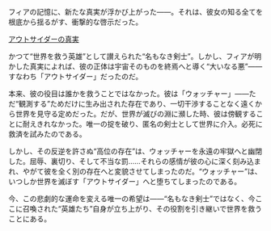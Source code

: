 <!-- title: フィア -->
<!-- status: 生存 -->

フィアの記憶に、新たな真実が浮かび上がった――。それは、彼女の知る全てを根底から揺るがす、衝撃的な啓示だった。

[アウトサイダーの真実](#embed:https://www.youtube.com/live/wCysZh57Hcc?si=yZOPqpRsa6KSL3D&t=11331)

かつて“世界を救う英雄”として讃えられた“名もなき剣士”。しかし、フィアが明かした真実によれば、彼の正体は宇宙そのものを終焉へと導く“大いなる悪”――すなわち「アウトサイダー」だったのだ。

本来、彼の役目は誰かを救うことではなかった。彼は「ウォッチャー」――ただ“観測する”ためだけに生み出された存在であり、一切干渉することなく遠くから世界を見守る定めだった。だが、世界が滅びの淵に瀕した時、彼は傍観することに耐えきれなかった。唯一の掟を破り、匿名の剣士として世界に介入。必死に救済を試みたのである。

しかし、その反逆を許さぬ“高位の存在”は、ウォッチャーを永遠の牢獄へと幽閉した。屈辱、裏切り、そして不当な罰……それらの感情が彼の心に深く刻み込まれ、やがて彼を全く別の存在へと変貌させてしまったのだ。“ウォッチャー”は、いつしか世界を滅ぼす「アウトサイダー」へと堕ちてしまったのである。

今、この悲劇的な運命を変える唯一の希望は――“名もなき剣士”ではなく、今ここに召喚された“英雄たち”自身が立ち上がり、その役割を引き継いで世界を救うことにある。